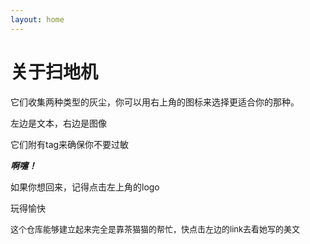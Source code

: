 ```yaml
---
layout: home
---
```

# 关于扫地机

它们收集两种类型的灰尘，你可以用右上角的图标来选择更适合你的那种。

左边是文本，右边是图像

它们附有tag来确保你不要过敏

***啊嚏！***

如果你想回来，记得点击左上角的logo

玩得愉快

<font size="2">这个仓库能够建立起来完全是靠茶猫猫的帮忙，快点击左边的link去看她写的美文</font>

